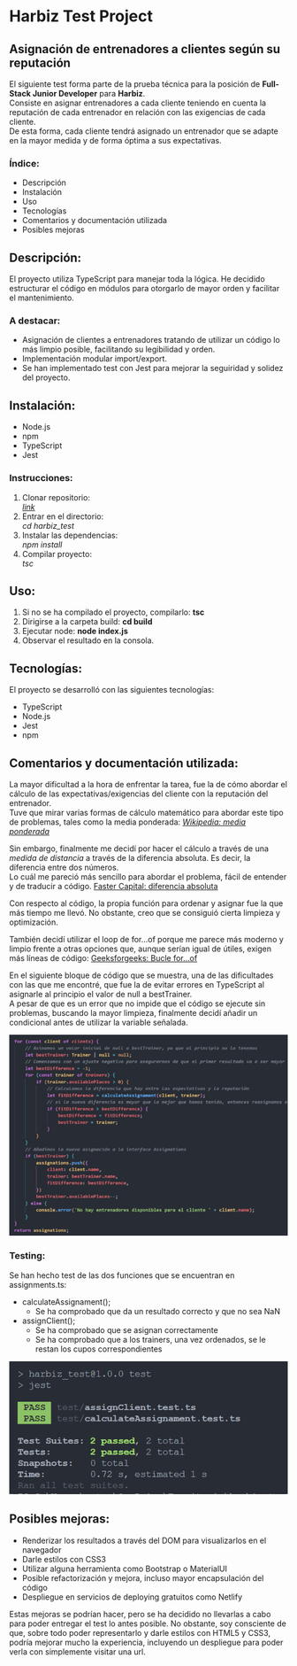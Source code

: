 # Harbiz Test Project
## Asignación de entrenadores a clientes según su reputación

El siguiente test forma parte de la prueba técnica para la posición de **Full-Stack Junior Developer** para **Harbiz**. <br>
Consiste en asignar entrenadores a cada cliente teniendo en cuenta la reputación de cada entrenador en relación con las exigencias de cada cliente.<br>
De esta forma, cada cliente tendrá asignado un entrenador que se adapte en la mayor medida y de forma óptima a sus expectativas.


### Índice:
- Descripción
- Instalación
- Uso
- Tecnologías
- Comentarios y documentación utilizada
- Posibles mejoras

## Descripción:
El proyecto utiliza TypeScript para manejar toda la lógica. He decidido <br> estructurar el código en módulos para otorgarlo de mayor orden y facilitar el mantenimiento.

### A destacar:
- Asignación de clientes a entrenadores tratando de utilizar un código lo más limpio posible, facilitando su legibilidad y orden.
- Implementación modular import/export.
- Se han implementado test con Jest para mejorar la seguiridad y solidez del proyecto.

## Instalación:
- Node.js 
- npm
- TypeScript
- Jest

### Instrucciones:
1. Clonar repositorio:<br>
[*link*](https://github.com/IsaacOrtga/harbiz_test.git)
2. Entrar en el directorio:<br>
*cd harbiz_test*
3. Instalar las dependencias:<br>
*npm install*
4. Compilar proyecto:<br>
*tsc*

## Uso:
1. Si no se ha compilado el proyecto, compilarlo:
**tsc**
2. Dirigirse a la carpeta build:
**cd build**
3. Ejecutar node:
**node index.js**
4. Observar el resultado en la consola.

## Tecnologías:
El proyecto se desarrolló con las siguientes tecnologías:
- TypeScript
- Node.js
- Jest
- npm

## Comentarios y documentación utilizada: 
La mayor dificultad a la hora de enfrentar la tarea, fue la de cómo abordar el cálculo de las expectativas/exigencias del cliente con la reputación del entrenador. <br>
Tuve que mirar varias formas de cálculo matemático para abordar este tipo de problemas, tales como la media ponderada:
[*Wikipedia: media ponderada*](https://es.wikipedia.org/wiki/Media_ponderada)

Sin embargo, finalmente me decidí por hacer el cálculo a través de una *medida de distancia* a través de la diferencia absoluta. Es decir, la diferencia entre dos números. <br>
Lo cuál me pareció más sencillo para abordar el problema, fácil de entender y de traducir a código.
[Faster Capital: diferencia absoluta](https://fastercapital.com/es/contenido/Diferencia-absoluta--una-mirada-mas-cercana-a-la-funcion-de-valor-absoluto.html#:~:text=En%20matem%C3%A1ticas%2C%20la%20diferencia%20absoluta,absoluta%20entre%20ellos%20es%2013.)

Con respecto al código, la propia función para ordenar y asignar fue la que más tiempo me llevó. No obstante, creo que se consiguió cierta limpieza y optimización. 
<br>

También decidí utilizar el loop de for...of porque me parece más moderno y limpio frente a otras opciones que, aunque serían igual de útiles, exigen más líneas de código: [Geeksforgeeks: Bucle for...of](https://www.geeksforgeeks.org/iterate-over-characters-of-a-string-in-typescript/#using-forof-loop)


En el siguiente bloque de código que se muestra, una de las dificultades con las que me encontré, que fue la de evitar errores en TypeScript al asignarle al principio el valor de null a bestTrainer. <br>
A pesar de que es un error que no impide que el código se ejecute sin problemas, buscando la mayor limpieza, finalmente decidí añadir un condicional antes de utilizar la variable señalada.

![bloque de código](./public/img/readme_img.png)

### Testing:

Se han hecho test de las dos funciones que se encuentran en assignments.ts:

- calculateAssignament();
    - Se ha comprobado que da un resultado correcto y que no sea NaN
- assignClient();
    - Se ha comprobado que se asignan correctamente 
    - Se ha comprobado que a los trainers, una vez ordenados, se le restan los cupos correspondientes

![primer test](./public/img/test.png)

## Posibles mejoras:

- Renderizar los resultados a través del DOM para visualizarlos en el navegador
- Darle estilos con CSS3
- Utilizar alguna herramienta como Bootstrap o MaterialUI
- Posible refactorización y mejora, incluso mayor encapsulación del código
- Despliegue en servicios de deploying gratuitos como Netlify

Estas mejoras se podrían hacer, pero se ha decidido no llevarlas a cabo para poder entregar el test lo antes posible.
No obstante, soy consciente de que, sobre todo poder representarlo y darle estilos con HTML5 y CSS3, podría mejorar mucho la experiencia, incluyendo un despliegue para poder verla con simplemente visitar una url.